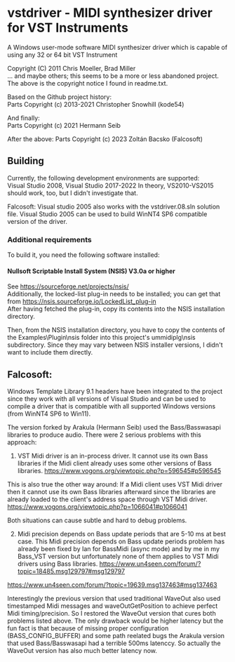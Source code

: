 # vstdriver - MIDI synthesizer driver for VST Instruments

A Windows user-mode software MIDI synthesizer driver which is capable of using any 32 or 64 bit VST Instrument

Copyright (C) 2011 Chris Moeller, Brad Miller  
... and maybe others; this seems to be a more or less abandoned project.
The above is the copyright notice I found in readme.txt.

Based on the Github project history:  
Parts Copyright (c) 2013-2021 Christopher Snowhill (kode54)

And finally:  
Parts Copyright (c) 2021 Hermann Seib

After the above:
Parts Copyright (c) 2023 Zoltán Bacsko (Falcosoft) 

## Building

Currently, the following development environments are supported:  
Visual Studio 2008, Visual Studio 2017-2022 
In theory, VS2010-VS2015 should work, too, but I didn't investigate that.

Falcosoft: Visual studio 2005 also works with the vstdriver.08.sln solution file.
Visual Studio 2005 can be used to build WinNT4 SP6 compatible version of the driver.

### Additional requirements

To build it, you need the following software installed:

#### Nullsoft Scriptable Install System (NSIS) V3.0a or higher
See https://sourceforge.net/projects/nsis/  
Additionally, the locked-list plug-in needs to be installed; you can get that from
https://nsis.sourceforge.io/LockedList_plug-in  
After having fetched the plug-in, copy its contents into the NSIS installation directory.

Then, from the NSIS installation directory, you have to copy the contents of the Examples\Plugin\nsis folder into this project's ummidiplg\nsis subdirectory. Since they may vary between NSIS installer versions, I didn't want to include them directly.


## Falcosoft:
Windows Template Library 9.1 headers have been integrated to the project since they work with all versions of Visual Studio
and can be used to compile a driver that is compatible with all supported Windows versions (from WinNT4 SP6 to Win11). 

The version forked by Arakula (Hermann Seib) used the Bass/Basswasapi libraries to produce audio.
There were 2 serious problems with this approach:

1. VST Midi driver is an in-process driver. It cannot use its own Bass libraries if the Midi client already uses some other versions of Bass libraries.
https://www.vogons.org/viewtopic.php?p=596545#p596545

This is also true the other way around: If a Midi client uses VST Midi driver then it cannot use its own Bass libraries afterward since the libraries are already loaded to the client's address space through VST Midi driver. 
https://www.vogons.org/viewtopic.php?p=1066041#p1066041

Both situations can cause subtle and hard to debug problems.

2. Midi precision depends on Bass update periods that are 5-10 ms at best case. 
This Midi precision depends on Bass update periods problem has already been fixed by Ian for BassMidi (async mode) and by me in my Bass_VST version but unfortunately none of them applies to VST Midi drivers using Bass libraries. 
https://www.un4seen.com/forum/?topic=18485.msg129797#msg129797

https://www.un4seen.com/forum/?topic=19639.msg137463#msg137463

Interestingly the previous version that used traditional WaveOut also used timestamped Midi messages and waveOutGetPosition to achieve perfect Midi timing/precision.
So I restored the WaveOut version that cures both problems listed above. 
The only drawback would be higher latency but the fun fact is that because of missing proper configuration (BASS_CONFIG_BUFFER) and some path reelated bugs the Arakula version that used Bass/Basswasapi had a terrible 500ms latenccy.
So actually the WaveOut version has also much better latency now.
